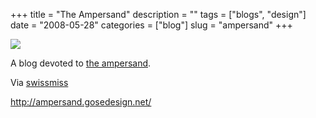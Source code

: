 +++
title = "The Ampersand"
description = ""
tags = ["blogs", "design"]
date = "2008-05-28"
categories = ["blog"]
slug = "ampersand"
+++



  <div class="notebook-screenshot"><a href="http://ampersand.gosedesign.net/"><img src="//media.konigi.com/bluga/wt483d454fd2929_0.jpg"/></a></div><p>A blog devoted to <a href="http://ampersand.gosedesign.net/">the ampersand</a>. </p>
<p>Via <a href="http://swissmiss.typepad.com/weblog/2008/05/ampersand-the-b.html">swissmiss</a></p>
    
  <a href="http://ampersand.gosedesign.net/">http://ampersand.gosedesign.net/</a>

